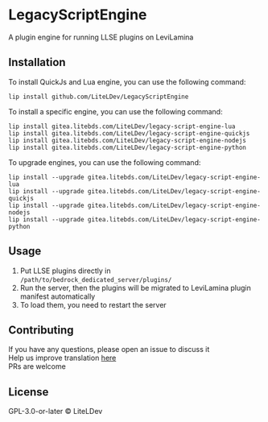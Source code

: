 # LegacyScriptEngine

A plugin engine for running LLSE plugins on LeviLamina

## Installation

To install QuickJs and Lua engine, you can use the following command:

```shell
lip install github.com/LiteLDev/LegacyScriptEngine
```

To install a specific engine, you can use the following command:

```shell
lip install gitea.litebds.com/LiteLDev/legacy-script-engine-lua
lip install gitea.litebds.com/LiteLDev/legacy-script-engine-quickjs
lip install gitea.litebds.com/LiteLDev/legacy-script-engine-nodejs
lip install gitea.litebds.com/LiteLDev/legacy-script-engine-python
```

To upgrade engines, you can use the following command:

```shell
lip install --upgrade gitea.litebds.com/LiteLDev/legacy-script-engine-lua
lip install --upgrade gitea.litebds.com/LiteLDev/legacy-script-engine-quickjs
lip install --upgrade gitea.litebds.com/LiteLDev/legacy-script-engine-nodejs
lip install --upgrade gitea.litebds.com/LiteLDev/legacy-script-engine-python
```

## Usage

1. Put LLSE plugins directly in `/path/to/bedrock_dedicated_server/plugins/`
2. Run the server, then the plugins will be migrated to LeviLamina plugin manifest automatically
3. To load them, you need to restart the server

## Contributing

If you have any questions, please open an issue to discuss it  
Help us improve translation [here](https://crowdin.com/project/legacyscriptengine)  
PRs are welcome

## License

GPL-3.0-or-later © LiteLDev
